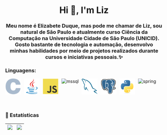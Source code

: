 <h1 align="center">Hi 👋, I'm Liz</h1>
<h3 align="center">Meu nome é Elizabete Duque, mas pode me chamar de Liz, sou natural de São Paulo e atualmente curso Ciência da Computação na Universidade Cidade de São Paulo (UNICID). Gosto bastante de tecnologia e automação, desenvolvo minhas habilidades por meio de projetos realizados durante cursos e iniciativas pessoais.✨</h3>

<p align="left">
</p>

<h3 align="left">Linguagens:</h3>
<p align="left" style="display: flex; gap: 10px; flex-wrap: wrap;">
  <a href="https://www.cprogramming.com/" target="_blank" rel="noreferrer" style="text-decoration: none;">
    <img src="https://raw.githubusercontent.com/devicons/devicon/master/icons/c/c-original.svg" alt="c" width="50" height="50"/>
  </a>
  <a href="https://www.java.com" target="_blank" rel="noreferrer" style="text-decoration: none;">
    <img src="https://raw.githubusercontent.com/devicons/devicon/master/icons/java/java-original.svg" alt="java" width="50" height="50"/>
  </a>
  <a href="https://developer.mozilla.org/en-US/docs/Web/JavaScript" target="_blank" rel="noreferrer" style="text-decoration: none;">
    <img src="https://raw.githubusercontent.com/devicons/devicon/master/icons/javascript/javascript-original.svg" alt="javascript" width="50" height="50"/>
  </a>
  <a href="https://www.microsoft.com/en-us/sql-server" target="_blank" rel="noreferrer" style="text-decoration: none;">
    <img src="https://www.svgrepo.com/show/303229/microsoft-sql-server-logo.svg" alt="mssql" width="50" height="50"/>
  </a>
  <a href="https://www.mysql.com/" target="_blank" rel="noreferrer" style="text-decoration: none;">
    <img src="https://raw.githubusercontent.com/devicons/devicon/master/icons/mysql/mysql-original.svg" alt="mysql" width="50" height=50"/>
  </a>
  <a href="https://www.postgresql.org" target="_blank" rel="noreferrer" style="text-decoration: none;">
    <img src="https://raw.githubusercontent.com/devicons/devicon/master/icons/postgresql/postgresql-original.svg" alt="postgresql" width="50" height="50"/>
  </a>
  <a href="https://www.python.org" target="_blank" rel="noreferrer" style="text-decoration: none;">
    <img src="https://raw.githubusercontent.com/devicons/devicon/master/icons/python/python-original.svg" alt="python" width="50" height="50"/>
  </a>
  <a href="https://spring.io/" target="_blank" rel="noreferrer" style="text-decoration: none;">
    <img src="https://www.vectorlogo.zone/logos/springio/springio-icon.svg" alt="spring" width="50" height="50"/>
  </a>
</p>

          

<br/>

### 👾 Estatísticas

| <img height="200" src="https://github-readme-stats.vercel.app/api?username=LizDuque04&show_icons=true&theme=merko&include_all_commits=true&locale=pt-br" /> | <img height="200" src="https://github-readme-stats.vercel.app/api/top-langs/?username=LizDuque04&theme=merko&layout=compact&custom_title=Tecnologias&langs_count=9" /> |
| --- | --- |
